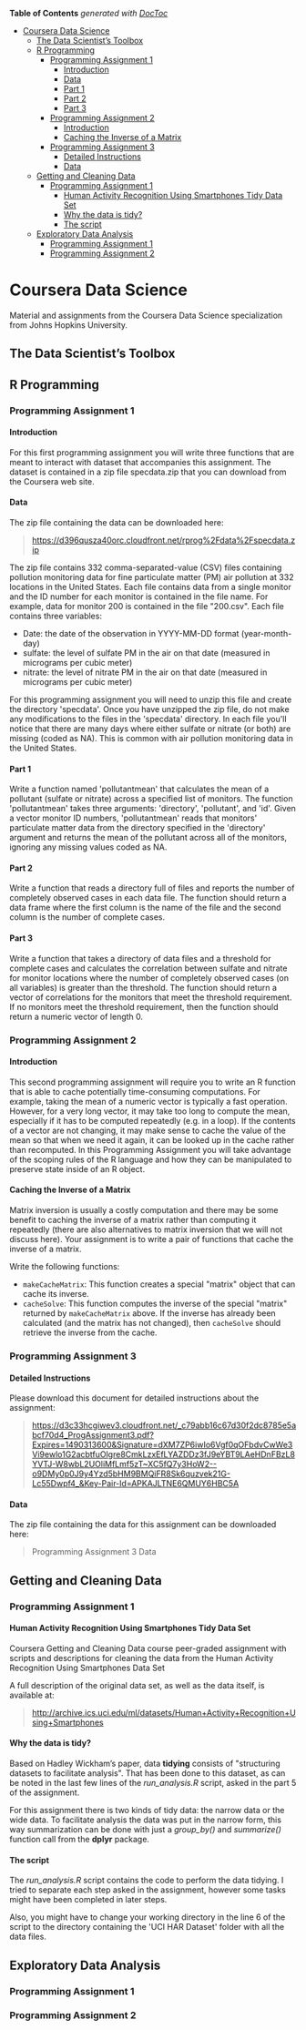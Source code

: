 **Table of Contents**  *generated with [DocToc](http://doctoc.herokuapp.com/)*

- [Coursera Data Science](#)
	- [The Data Scientist’s Toolbox](#)
	- [R Programming](#)
		- [Programming Assignment 1](#)
			- [Introduction](#)
			- [Data](#)
			- [Part 1](#)
			- [Part 2](#)
			- [Part 3](#)
		- [Programming Assignment 2](#)
			- [Introduction](#)
			- [Caching the Inverse of a Matrix](#)
		- [Programming Assignment 3](#)
			- [Detailed Instructions](#)
			- [Data](#)
	- [Getting and Cleaning Data](#)
		- [Programming Assignment 1](#)
			- [Human Activity Recognition Using Smartphones Tidy Data Set](#)
			- [Why the data is tidy?](#)
			- [The script](#)
	- [Exploratory Data Analysis](#)
		- [Programming Assignment 1](#)
		- [Programming Assignment 2](#)

# Coursera Data Science
Material and assignments from the Coursera Data Science specialization from Johns Hopkins University.

## The Data Scientist’s Toolbox

## R Programming

### Programming Assignment 1

#### Introduction

For this first programming assignment you will write three functions that are meant to interact with dataset that accompanies this assignment. The dataset is contained in a zip file specdata.zip that you can download from the Coursera web site.

#### Data

The zip file containing the data can be downloaded here:

> https://d396qusza40orc.cloudfront.net/rprog%2Fdata%2Fspecdata.zip

The zip file contains 332 comma-separated-value (CSV) files containing pollution monitoring data for fine particulate matter (PM) air pollution at 332 locations in the United States. Each file contains data from a single monitor and the ID number for each monitor is contained in the file name. For example, data for monitor 200 is contained in the file "200.csv". Each file contains three variables:

* Date: the date of the observation in YYYY-MM-DD format (year-month-day)
* sulfate: the level of sulfate PM in the air on that date (measured in micrograms per cubic meter)
* nitrate: the level of nitrate PM in the air on that date (measured in micrograms per cubic meter)

For this programming assignment you will need to unzip this file and create the directory 'specdata'. Once you have unzipped the zip file, do not make any modifications to the files in the 'specdata' directory. In each file you'll notice that there are many days where either sulfate or nitrate (or both) are missing (coded as NA). This is common with air pollution monitoring data in the United States.

#### Part 1

Write a function named 'pollutantmean' that calculates the mean of a pollutant (sulfate or nitrate) across a specified list of monitors. The function 'pollutantmean' takes three arguments: 'directory', 'pollutant', and 'id'. Given a vector monitor ID numbers, 'pollutantmean' reads that monitors' particulate matter data from the directory specified in the 'directory' argument and returns the mean of the pollutant across all of the monitors, ignoring any missing values coded as NA.

#### Part 2

Write a function that reads a directory full of files and reports the number of completely observed cases in each data file. The function should return a data frame where the first column is the name of the file and the second column is the number of complete cases.

#### Part 3

Write a function that takes a directory of data files and a threshold for complete cases and calculates the correlation between sulfate and nitrate for monitor locations where the number of completely observed cases (on all variables) is greater than the threshold. The function should return a vector of correlations for the monitors that meet the threshold requirement. If no monitors meet the threshold requirement, then the function should return a numeric vector of length 0.

### Programming Assignment 2

#### Introduction

This second programming assignment will require you to write an R
function that is able to cache potentially time-consuming computations.
For example, taking the mean of a numeric vector is typically a fast
operation. However, for a very long vector, it may take too long to
compute the mean, especially if it has to be computed repeatedly (e.g.
in a loop). If the contents of a vector are not changing, it may make
sense to cache the value of the mean so that when we need it again, it
can be looked up in the cache rather than recomputed. In this
Programming Assignment you will take advantage of the scoping rules of
the R language and how they can be manipulated to preserve state inside
of an R object.

#### Caching the Inverse of a Matrix

Matrix inversion is usually a costly computation and there may be some
benefit to caching the inverse of a matrix rather than computing it
repeatedly (there are also alternatives to matrix inversion that we will
not discuss here). Your assignment is to write a pair of functions that
cache the inverse of a matrix.

Write the following functions:

- `makeCacheMatrix`: This function creates a special "matrix" object that can cache its inverse.
- `cacheSolve`: This function computes the inverse of the special "matrix" returned by `makeCacheMatrix` above. If the inverse has already been calculated (and the matrix has not changed), then `cacheSolve` should retrieve the inverse from the cache.

### Programming Assignment 3

#### Detailed Instructions

Please download this document for detailed instructions about the assignment:

> https://d3c33hcgiwev3.cloudfront.net/_c79abb16c67d30f2dc8785e5abcf70d4_ProgAssignment3.pdf?Expires=1490313600&Signature=dXM7ZP6iwIo6Vgf0qOFbdvCwWe3Vi9ewlo1G2acbtfuOlgre8CmkLzxEfLYAZDDz3fJ9eYBT9LAeHDnFBzL8YVTJ-W8wbL2UOliMfLmf5zT~XC5fQ7y3HoW2--o9DMy0p0J9y4Yzd5bHM9BMQiFR8Sk6quzvek21G-Lc55Dwpf4_&Key-Pair-Id=APKAJLTNE6QMUY6HBC5A

#### Data

The zip file containing the data for this assignment can be downloaded here:

> Programming Assignment 3 Data

## Getting and Cleaning Data

### Programming Assignment 1

#### Human Activity Recognition Using Smartphones Tidy Data Set
Coursera Getting and Cleaning Data course peer-graded assignment with scripts and
descriptions for cleaning the data from the Human Activity Recognition Using Smartphones
Data Set

A full description of the original data set, as well as the data itself, is available at:

> http://archive.ics.uci.edu/ml/datasets/Human+Activity+Recognition+Using+Smartphones

#### Why the data is tidy?

Based on Hadley Wickham’s paper, data **tidying** consists of "structuring datasets to
facilitate analysis". That has been done to this dataset, as can be noted in the last few
lines of the *run_analysis.R* script, asked in the part 5 of the assignment.

For this assignment there is two kinds of tidy data: the narrow data or the wide data. To
facilitate analysis the data was put in the narrow form, this way summarization can be
done with just a *group_by()* and *summarize()* function call from the **dplyr** package.

#### The script

The *run_analysis.R* script contains the code to perform the data tidying. I tried to
separate each step asked in the assignment, however some tasks might have been completed
in later steps.

Also, you might have to change your working directory in the line 6 of the script to the
directory containing the 'UCI HAR Dataset' folder with all the data files.

## Exploratory Data Analysis

### Programming Assignment 1

### Programming Assignment 2

